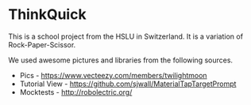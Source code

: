 # ThinkQuick

This is a school project from the HSLU in Switzerland. It is a variation of Rock-Paper-Scissor.

We used awesome pictures and libraries from the following sources.
* Pics - https://www.vecteezy.com/members/twilightmoon
* Tutorial View - https://github.com/sjwall/MaterialTapTargetPrompt
* Mocktests - http://robolectric.org/
